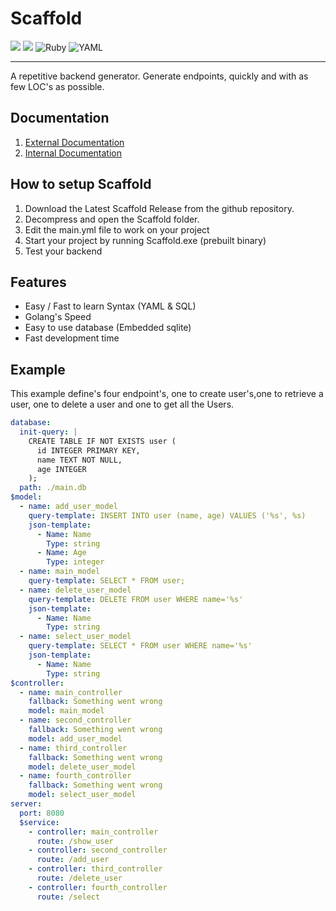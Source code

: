# Scaffold
<img src="https://img.shields.io/badge/Sqlite-003B57?style=for-the-badge&logo=sqlite&logoColor=white" />   <img src="https://img.shields.io/badge/Go-00ADD8?style=for-the-badge&logo=go&logoColor=white" /> ![Ruby](https://img.shields.io/badge/ruby-%23CC342D.svg?style=for-the-badge&logo=ruby&logoColor=white)   ![YAML](https://img.shields.io/badge/yaml-%23ffffff.svg?style=for-the-badge&logo=yaml&logoColor=151515)

---
A repetitive backend generator. Generate endpoints, quickly and with as few LOC's as possible.

## Documentation
1. [External Documentation](./docs/external/README.md)
2. [Internal Documentation](./docs/internal/README.md)


## How to setup Scaffold
1. Download the Latest Scaffold Release from the github repository.
2. Decompress and open the Scaffold folder.
3. Edit the main.yml file to work on your project
4. Start your project by running Scaffold.exe (prebuilt binary)
5. Test your backend

## Features

* Easy / Fast to learn Syntax (YAML & SQL)
* Golang's Speed
* Easy to use database (Embedded sqlite)
* Fast development time

## Example
This example define's four endpoint's, one to create user's,one to retrieve a user, one to delete a user and one to get all the Users.
```yaml
database:
  init-query: |
    CREATE TABLE IF NOT EXISTS user (
      id INTEGER PRIMARY KEY,
      name TEXT NOT NULL,
      age INTEGER
    );
  path: ./main.db
$model:
  - name: add_user_model
    query-template: INSERT INTO user (name, age) VALUES ('%s', %s)
    json-template:
      - Name: Name
        Type: string
      - Name: Age
        Type: integer
  - name: main_model
    query-template: SELECT * FROM user;
  - name: delete_user_model
    query-template: DELETE FROM user WHERE name='%s'
    json-template:
      - Name: Name
        Type: string
  - name: select_user_model
    query-template: SELECT * FROM user WHERE name='%s'
    json-template:
      - Name: Name
        Type: string
$controller:
  - name: main_controller
    fallback: Something went wrong
    model: main_model
  - name: second_controller
    fallback: Something went wrong
    model: add_user_model
  - name: third_controller
    fallback: Something went wrong
    model: delete_user_model
  - name: fourth_controller
    fallback: Something went wrong
    model: select_user_model
server:
  port: 8080
  $service:
    - controller: main_controller
      route: /show_user
    - controller: second_controller
      route: /add_user
    - controller: third_controller
      route: /delete_user
    - controller: fourth_controller
      route: /select
```


